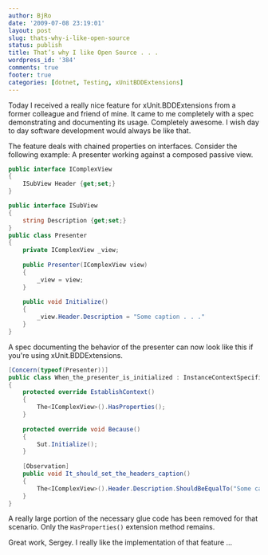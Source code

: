 ```yaml
---
author: BjRo
date: '2009-07-08 23:19:01'
layout: post
slug: thats-why-i-like-open-source
status: publish
title: That’s why I like Open Source . . .
wordpress_id: '384'
comments: true
footer: true
categories: [dotnet, Testing, xUnitBDDExtensions]
---
```


Today I received a really nice feature for xUnit.BDDExtensions from a
former colleague and friend of mine. It came to me completely with a
spec demonstrating and documenting its usage. Completely awesome. I wish
day to day software development would always be like that.

The feature deals with chained properties on interfaces. Consider the
following example: A presenter working against a composed passive view.

``` csharp A complex MVP view interface
public interface IComplexView 
{ 
	ISubView Header {get;set;} 
} 

public interface ISubView 
{ 
	string Description {get;set;} 
}
public class Presenter 
{ 
	private IComplexView _view;
	
	public Presenter(IComplexView view)
	{
		_view = view; 
	}
	
	public void Initialize() 
	{ 
		_view.Header.Description = "Some caption . . ." 
	} 
}
```

A spec documenting the behavior of the presenter can now look
like this if you're using xUnit.BDDExtensions. 

``` csharp Using the HasProperties() extension method
[Concern(typeof(Presenter))] 
public class When_the_presenter_is_initialized : InstanceContextSpecification<Presenter>
{
	protected override EstablishContext() 
	{ 
		The<IComplexView>().HasProperties(); 
	}
	
	protected override void Because() 
	{ 
		Sut.Initialize(); 
	} 
	
	[Observation]
	public void It_should_set_the_headers_caption() 
	{
		The<IComplexView>().Header.Description.ShouldBeEqualTo("Some caption ... ");
	}
}
```

A really large portion of the necessary glue code has been
removed for that scenario. Only the `HasProperties()` extension method
remains.

Great work, Sergey. I really like the implementation of that feature ...
